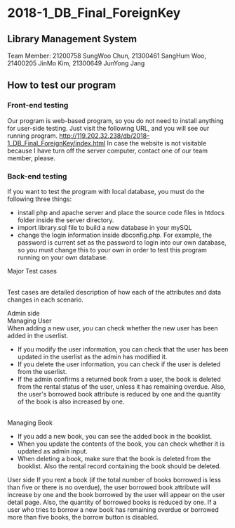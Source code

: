 # 2018-1_DB_Final_ForeignKey

## Library Management System

Team Member: 21200758 SungWoo Chun, 21300461 SangHum Woo, 21400205 JinMo Kim, 21300649 JunYong Jang

## How to test our program ##

### Front-end testing ###
  Our program is web-based program, so you do not need to install anything for user-side testing.
  Just visit the following URL, and you will see our running program.
  http://119.202.32.238/db/2018-1_DB_Final_ForeignKey/index.html
  In case the website is not visitable because I have turn off the server computer, contact one of our team member, please.

### Back-end testing ###
If you want to test the program with local database, you must do the following three things:
  * install php and apache server and place the source code files in htdocs folder inside the server directory.
  * import library.sql file to build a new database in your mySQL
  * change the login information inside dbconfig.php. For example, the password is current set as the password to login into our own database, so you must change this to your own in order to test this program running on your own database.
  


<p>Major Test cases</p>

<br>
Test cases are detailed description of how each of the attributes and data changes in each scenario.<br>

Admin side<br>
Managing User<br>
When adding a new user, you can check whether the new user has been added in the userlist.<br>
<ul>
  <li>If you modify the user information, you can check that the user has been updated in the userlist as the admin has modified it.
  <li>If you delete the user information, you can check if the user is deleted from the userlist.
  <li>If the admin confirms a returned book from a user, the book is deleted from the rental status of the user, unless it has remaining overdue. Also, the user's borrowed book attribute is reduced by one and the quantity of the book is also increased by one.
</ul>
<br>
Managing Book<br>
<ul>
  <li>If you add a new book, you can see the added book in the booklist.
  <li>When you update the contents of the book, you can check whether it is updated as admin input.
  <li>When deleting a book, make sure that the book is deleted from the booklist. Also the rental record containing the book should be deleted.
</ul>
	
User side
If you rent a book (if the total number of books borrowed is less than five or there is no overdue), the user borrowed book attribute will increase by one and the book borrowed by the user will appear on the user detail page. Also, the quantity of borrowed books is reduced by one.
If a user who tries to borrow a new book has remaining overdue or borrowed more than five books, the borrow button is disabled. 

